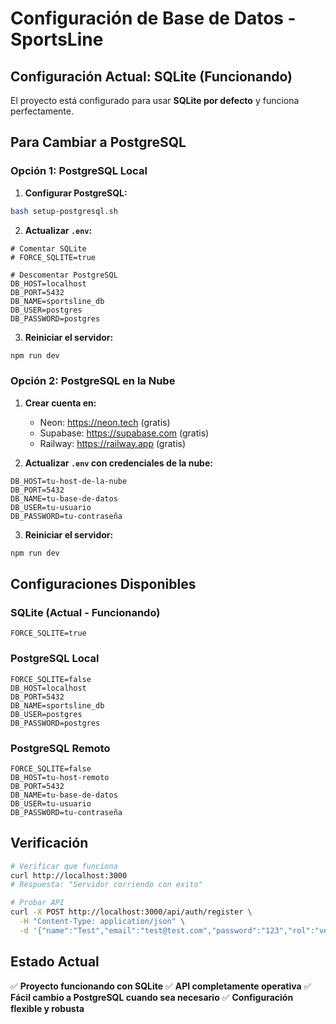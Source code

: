 # Configuración de Base de Datos - SportsLine

## Configuración Actual: SQLite (Funcionando)

El proyecto está configurado para usar **SQLite por defecto** y funciona perfectamente.

## Para Cambiar a PostgreSQL

### Opción 1: PostgreSQL Local

1. **Configurar PostgreSQL:**
```bash
bash setup-postgresql.sh
```

2. **Actualizar `.env`:**
```env
# Comentar SQLite
# FORCE_SQLITE=true

# Descomentar PostgreSQL
DB_HOST=localhost
DB_PORT=5432
DB_NAME=sportsline_db
DB_USER=postgres
DB_PASSWORD=postgres
```

3. **Reiniciar el servidor:**
```bash
npm run dev
```

### Opción 2: PostgreSQL en la Nube

1. **Crear cuenta en:**
   - Neon: https://neon.tech (gratis)
   - Supabase: https://supabase.com (gratis)
   - Railway: https://railway.app (gratis)

2. **Actualizar `.env` con credenciales de la nube:**
```env
DB_HOST=tu-host-de-la-nube
DB_PORT=5432
DB_NAME=tu-base-de-datos
DB_USER=tu-usuario
DB_PASSWORD=tu-contraseña
```

3. **Reiniciar el servidor:**
```bash
npm run dev
```

## Configuraciones Disponibles

### SQLite (Actual - Funcionando)
```env
FORCE_SQLITE=true
```

### PostgreSQL Local
```env
FORCE_SQLITE=false
DB_HOST=localhost
DB_PORT=5432
DB_NAME=sportsline_db
DB_USER=postgres
DB_PASSWORD=postgres
```

### PostgreSQL Remoto
```env
FORCE_SQLITE=false
DB_HOST=tu-host-remoto
DB_PORT=5432
DB_NAME=tu-base-de-datos
DB_USER=tu-usuario
DB_PASSWORD=tu-contraseña
```

## Verificación

```bash
# Verificar que funciona
curl http://localhost:3000
# Respuesta: "Servidor corriendo con exito"

# Probar API
curl -X POST http://localhost:3000/api/auth/register \
  -H "Content-Type: application/json" \
  -d '{"name":"Test","email":"test@test.com","password":"123","rol":"vendedor"}'
```

## Estado Actual

✅ **Proyecto funcionando con SQLite**
✅ **API completamente operativa**
✅ **Fácil cambio a PostgreSQL cuando sea necesario**
✅ **Configuración flexible y robusta**
